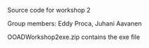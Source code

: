 
Source code for workshop 2

Group members: Eddy Proca, Juhani Aavanen

OOADWorkshop2exe.zip contains the exe file
